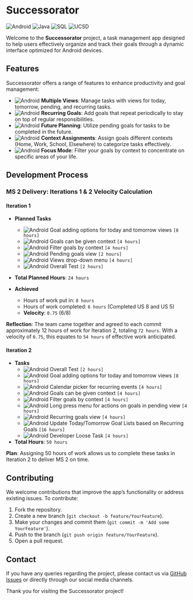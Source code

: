 # Successorator

![Android](https://img.shields.io/badge/platform-Android-green.svg)
![Java](https://img.shields.io/badge/Java-ED8B00.svg?style=flat&logo=java&logoColor=white)
![SQL](https://img.shields.io/badge/SQL-4479A1.svg?style=flat&logo=mysql&logoColor=white)
![UCSD](https://img.shields.io/badge/UCSD-blue.svg)

Welcome to the **Successorator** project, a task management app designed to help users effectively organize and track their goals through a dynamic interface optimized for Android devices.

## Features

Successorator offers a range of features to enhance productivity and goal management:

- ![Android](https://img.shields.io/badge/view-Today-green.svg) **Multiple Views**: Manage tasks with views for today, tomorrow, pending, and recurring tasks.
- ![Android](https://img.shields.io/badge/feature-Recurring_Goals-green.svg) **Recurring Goals**: Add goals that repeat periodically to stay on top of regular responsibilities.
- ![Android](https://img.shields.io/badge/feature-Future_Planning-green.svg) **Future Planning**: Utilize pending goals for tasks to be completed in the future.
- ![Android](https://img.shields.io/badge/feature-Context_Assignments-green.svg) **Context Assignments**: Assign goals different contexts (Home, Work, School, Elsewhere) to categorize tasks effectively.
- ![Android](https://img.shields.io/badge/feature-Focus_Mode-green.svg) **Focus Mode**: Filter your goals by context to concentrate on specific areas of your life.

## Development Process

### MS 2 Delivery: Iterations 1 & 2 Velocity Calculation

#### Iteration 1
- **Planned Tasks**
  - ![Android](https://img.shields.io/badge/task-Add_Goals-green.svg) Goal adding options for today and tomorrow views `[8 hours]`
  - ![Android](https://img.shields.io/badge/task-Context-green.svg) Goals can be given context `[4 hours]`
  - ![Android](https://img.shields.io/badge/task-Filter-green.svg) Filter goals by context `[4 hours]`
  - ![Android](https://img.shields.io/badge/task-Pending_View-green.svg) Pending goals view `[2 hours]`
  - ![Android](https://img.shields.io/badge/task-Dropdown_Menu-green.svg) Views drop-down menu `[4 hours]`
  - ![Android](https://img.shields.io/badge/task-Overall_Test-green.svg) Overall Test `[2 hours]`
- **Total Planned Hours**: `24 hours`

- **Achieved**
  - Hours of work put in: `8 hours`
  - Hours of work completed: `6 hours` (Completed US 8 and US 5)
  - **Velocity**: `0.75` (6/8)

**Reflection**:
The team came together and agreed to each commit approximately 12 hours of work for Iteration 2, totaling `72 hours`. With a velocity of `0.75`, this equates to `54 hours` of effective work anticipated.

#### Iteration 2
- **Tasks**
  - ![Android](https://img.shields.io/badge/task-Overall_Test-green.svg) Overall Test `[2 hours]`
  - ![Android](https://img.shields.io/badge/task-Add_Goals-green.svg) Goal adding options for today and tomorrow views `[8 hours]`
  - ![Android](https://img.shields.io/badge/task-Calendar_Picker-green.svg) Calendar picker for recurring events `[4 hours]`
  - ![Android](https://img.shields.io/badge/task-Context-green.svg) Goals can be given context `[4 hours]`
  - ![Android](https://img.shields.io/badge/task-Filter-green.svg) Filter goals by context `[4 hours]`
  - ![Android](https://img.shields.io/badge/task-Long_Press_Menu-green.svg) Long press menu for actions on goals in pending view `[4 hours]`
  - ![Android](https://img.shields.io/badge/task-Recurring_View-green.svg) Recurring goals view `[4 hours]`
  - ![Android](https://img.shields.io/badge/task-Update_Lists-green.svg) Update Today/Tomorrow Goal Lists based on Recurring Goals `[16 hours]`
  - ![Android](https://img.shields.io/badge/task-Loose_Task-green.svg) Developer Loose Task `[4 hours]`
- **Total Hours**: `50 hours`

**Plan**:
Assigning 50 hours of work allows us to complete these tasks in Iteration 2 to deliver MS 2 on time.

## Contributing

We welcome contributions that improve the app’s functionality or address existing issues. To contribute:

1. Fork the repository.
2. Create a new branch (`git checkout -b feature/YourFeature`).
3. Make your changes and commit them (`git commit -m 'Add some YourFeature'`).
4. Push to the branch (`git push origin feature/YourFeature`).
5. Open a pull request.

## Contact

If you have any queries regarding the project, please contact us via [GitHub Issues](https://github.com/your_username/project_name/issues) or directly through our social media channels.

Thank you for visiting the Successorator project!
